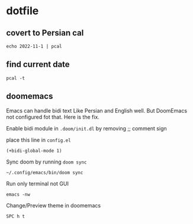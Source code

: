 # dotfile

## covert to Persian cal
```
echo 2022-11-1 | pcal
```
## find current date

```
pcal -t 
```

## doomemacs

Emacs can handle bidi text Like Persian and English well. But DoomEmacs not configured fot that.
Here is the fix.

Enable bidi module in `.doom/init.dl` by removing ;; comment sign

place this line in `config.el`

  ```(+bidi-global-mode 1)```

Sync doom by running `doom sync`

  ```~/.config/emacs/bin/doom sync```

Run only terminal not GUI
```
emacs -nw
```

Change/Preview theme in doomemacs
```
SPC h t 
```

